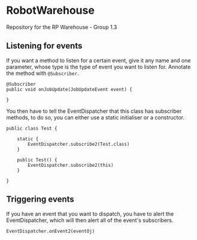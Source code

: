 # RobotWarehouse
Repository for the RP Warehouse - Group 1.3

## Listening for events
If you want a method to listen for a certain event, give it any name and one parameter, whose type is the type of event you want to listen for. Annotate the method with `@Subscriber`.

```
@Subscriber
public void onJobUpdate(JobUpdateEvent event) {

}
```

You then have to tell the EventDispatcher that this class has subscriber methods, to do so, you can either use a static initialiser or a constructor.
```
public class Test {

    static {
        EventDispatcher.subscribe2(Test.class)
    }

    public Test() {
        EventDispatcher.subscribe2(this)
    }

}
```

## Triggering events
If you have an event that you want to dispatch, you have to alert the EventDispatcher, which will then alert all of the event's subscribers.
```
EventDispatcher.onEvent2(eventOj)
```